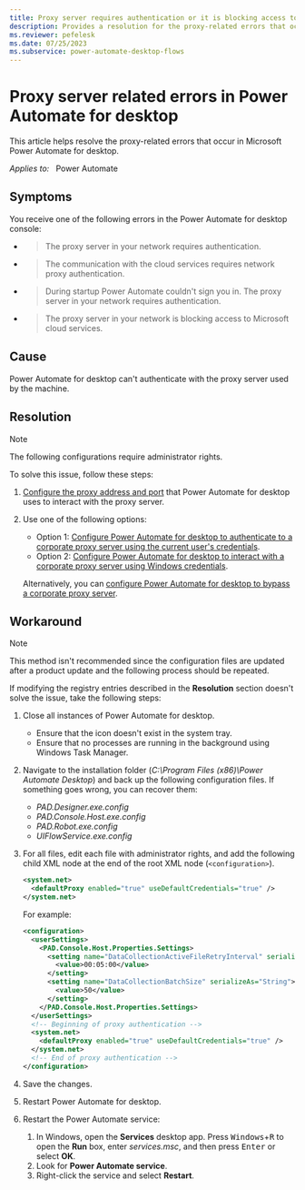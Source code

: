 ```yaml
---
title: Proxy server requires authentication or it is blocking access to cloud services error
description: Provides a resolution for the proxy-related errors that occur in Power Automate for desktop.
ms.reviewer: pefelesk
ms.date: 07/25/2023
ms.subservice: power-automate-desktop-flows
---
```

# Proxy server related errors in Power Automate for desktop

This article helps resolve the proxy-related errors that occur in Microsoft Power Automate for desktop.

_Applies to:_ &nbsp; Power Automate

## Symptoms

You receive one of the following errors in the Power Automate for desktop console:

- > The proxy server in your network requires authentication.

- > The communication with the cloud services requires network proxy authentication.

- > During startup Power Automate couldn't sign you in. The proxy server in your network requires authentication.

- > The proxy server in your network is blocking access to Microsoft cloud services.

## Cause

Power Automate for desktop can't authenticate with the proxy server used by the machine.

## Resolution

> [!NOTE]
> The following configurations require administrator rights.

To solve this issue, follow these steps:

1. [Configure the proxy address and port](/power-automate/desktop-flows/governance#configure-power-automate-for-desktop-to-interact-with-a-corporate-proxy-server) that Power Automate for desktop uses to interact with the proxy server.

2. Use one of the following options:

   - Option 1: [Configure Power Automate for desktop to authenticate to a corporate proxy server using the current user's credentials](/power-automate/desktop-flows/governance#configure-power-automate-for-desktop-to-authenticate-to-a-corporate-proxy-server-using-the-current-users-credentials).
   - Option 2: [Configure Power Automate for desktop to interact with a corporate proxy server using Windows credentials](/power-automate/desktop-flows/governance#configure-power-automate-for-desktop-to-authenticate-to-a-corporate-proxy-server-using-windows-credentials).

   Alternatively, you can [configure Power Automate for desktop to bypass a corporate proxy server](/power-automate/desktop-flows/governance#configure-power-automate-for-desktop-to-bypass-a-corporate-proxy-server).

## Workaround

> [!NOTE]
> This method isn't recommended since the configuration files are updated after a product update and the following process should be repeated.

If modifying the registry entries described in the **Resolution** section doesn't solve the issue, take the following steps:

1. Close all instances of Power Automate for desktop.
   
   - Ensure that the icon doesn't exist in the system tray.
   - Ensure that no processes are running in the background using Windows Task Manager.

2. Navigate to the installation folder (_C:\Program Files (x86)\Power Automate Desktop_) and back up the following configuration files. If something goes wrong, you can recover them:

   - *PAD.Designer.exe.config*
   - *PAD.Console.Host.exe.config*
   - *PAD.Robot.exe.config*
   - *UIFlowService.exe.config*

3. For all files, edit each file with administrator rights, and add the following child XML node at the end of the root XML node (`<configuration>`).

    ```xml
    <system.net> 
      <defaultProxy enabled="true" useDefaultCredentials="true" />
    </system.net>
    ```

    For example:

    ```xml
    <configuration>
      <userSettings>
        <PAD.Console.Host.Properties.Settings>
          <setting name="DataCollectionActiveFileRetryInterval" serializeAs="String">
            <value>00:05:00</value>
          </setting>
          <setting name="DataCollectionBatchSize" serializeAs="String">
            <value>50</value>
          </setting>
        </PAD.Console.Host.Properties.Settings>
      </userSettings>
      <!-- Beginning of proxy authentication -->
      <system.net>
        <defaultProxy enabled="true" useDefaultCredentials="true" />
      </system.net>
      <!-- End of proxy authentication -->
    </configuration>
    ```

4. Save the changes.
5. Restart Power Automate for desktop.
6. Restart the Power Automate service:
     1. In Windows, open the **Services** desktop app. Press <kbd>Windows</kbd>+<kbd>R</kbd> to open the **Run** box, enter *services.msc*, and then press <kbd>Enter</kbd> or select **OK**.
     2. Look for **Power Automate service**.
     3. Right-click the service and select **Restart**.
